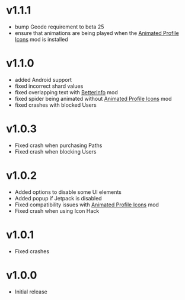 # v1.1.1
 - bump Geode requirement to beta 25
 - ensure that animations are being played when the [Animated Profile Icons](https://geode-sdk.org/mods/thesillydoggo.animatedprofiles) mod is installed

# v1.1.0
 - added Android support
 - fixed incorrect shard values
 - fixed overlapping text with [BetterInfo](https://geode-sdk.org/mods/cvolton.betterinfo) mod
 - fixed spider being animated without [Animated Profile Icons](https://geode-sdk.org/mods/thesillydoggo.animatedprofiles) mod
 - fixed crashes with blocked Users

# v1.0.3
 - Fixed crash when purchasing Paths
 - Fixed crash when blocking Users

# v1.0.2
 - Added options to disable some UI elements
 - Added popup if Jetpack is disabled
 - Fixed compatibility issues with [Animated Profile Icons](https://geode-sdk.org/mods/thesillydoggo.animatedprofiles) mod
 - Fixed crash when using Icon Hack

# v1.0.1
 - Fixed crashes

# v1.0.0
 - Initial release